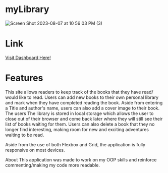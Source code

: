 # myLibrary


![Screen Shot 2023-08-07 at 10 56 03 PM (3)](https://github.com/ddelimond/myLibrary/assets/59320790/9bfedde7-77ad-4329-b2d5-391d54438aeb)

<h1>Link</h1>
<a href="https://ddelimond.github.io/Xploit_Games_Dashboard/">Visit Dashboard Here!</a>

<h1>Features</h1>
This site allows readers to keep track of the books that they have read/ would like to read. 
Users can add new books to their own personal library and mark when they have completed reading the book.
Aside from entering a Title and author's name, users can also add a cover image to their book. The users 
The library is stored in local storage which allows the user to close out of their browser and come back later 
where they will still see their list of books waiting for them. Users can also delete a book that they no longer find interesting, making 
room for new and exciting adventures waiting to be read.

Aside from the use of both Flexbox and Grid, the application is fully responsive on most devices.

About
This application was made to work on my OOP skills and reinforce commenting/making my code more readable.


